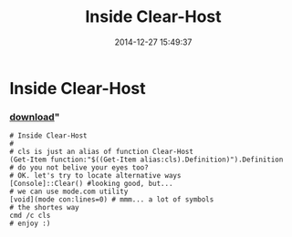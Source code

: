 ﻿---
pid:            5653
parent:         0
children:       
poster:         greg zakharov
title:          Inside Clear-Host
date:           2014-12-27 15:49:37
format:         posh
---

# Inside Clear-Host

### [download](5653.ps1)"



```posh
# Inside Clear-Host
#
# cls is just an alias of function Clear-Host
(Get-Item function:"$((Get-Item alias:cls).Definition)").Definition
# do you not belive your eyes too?
# OK. let's try to locate alternative ways
[Console]::Clear() #looking good, but...
# we can use mode.com utility
[void](mode con:lines=0) # mmm... a lot of symbols
# the shortes way
cmd /c cls
# enjoy :)
```
